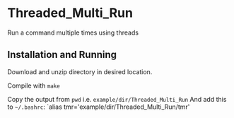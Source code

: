 # Threaded_Multi_Run
Run a command multiple times using threads

## Installation and Running
Download and unzip directory in desired location.

Compile with
`make`

Copy the output from 
`pwd`
i.e. 
`example/dir/Threaded_Multi_Run`
And add this to `~/.bashrc`:
`alias tmr='example/dir/Threaded_Multi_Run/tmr'
